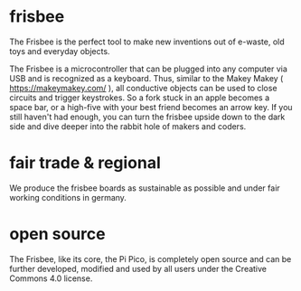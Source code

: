 # frisbee

The Frisbee is the perfect tool to make new inventions out of e-waste, old toys and everyday objects.

The Frisbee is a microcontroller that can be plugged into any computer via USB and is recognized as a keyboard. Thus, similar to the Makey Makey ( https://makeymakey.com/ ), all conductive objects can be used to close circuits and trigger keystrokes. So a fork stuck in an apple becomes a space bar, or a high-five with your best friend becomes an arrow key.
If you still haven't had enough, you can turn the frisbee upside down to the dark side and dive deeper into the rabbit hole of makers and coders.

# fair trade & regional
We produce the frisbee boards as sustainable as possible and under fair working conditions in germany.

# open source
The Frisbee, like its core, the Pi Pico, is completely open source and can be further developed, modified and used by all users under the Creative Commons 4.0 license.
